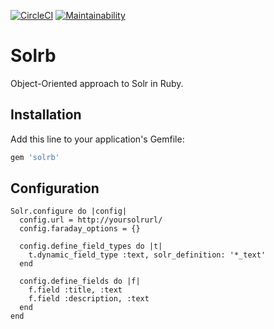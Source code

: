 [![CircleCI](https://circleci.com/gh/machinio/solrb/tree/master.svg?style=svg)](https://circleci.com/gh/machinio/solrb/tree/master)
[![Maintainability](https://api.codeclimate.com/v1/badges/81e84c1c42f10f9da801/maintainability)](https://codeclimate.com/github/machinio/solrb/maintainability)

# Solrb

Object-Oriented approach to Solr in Ruby.
## Installation

Add this line to your application's Gemfile:

```ruby
gem 'solrb'
```

## Configuration

```
Solr.configure do |config|
  config.url = http://yoursolrurl/
  config.faraday_options = {}

  config.define_field_types do |t|
    t.dynamic_field_type :text, solr_definition: '*_text'
  end

  config.define_fields do |f|
    f.field :title, :text
    f.field :description, :text
  end
end
```
